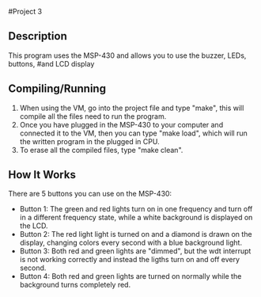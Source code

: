 #Project 3
## Description
This program uses the MSP-430 and allows you to use the buzzer, LEDs, buttons,
#and LCD display

## Compiling/Running
1. When using the VM, go into the project file and type "make", this will compile
all the files need to run the program.
2. Once you have plugged in the MSP-430 to your computer and connected it to
the VM, then you can type "make load", which will run the written program
in the plugged in CPU.
3. To erase all the compiled files, type "make clean".

## How It Works 
There are 5 buttons you can use on the MSP-430:
* Button 1: The green and red lights turn on in one frequency and turn off in
a different frequency state, while a white background is displayed on the LCD.
* Button 2: The red light light is turned on and a diamond is drawn on the
display, changing colors every second with a blue background light.
* Button 3: Both red and green lights are "dimmed", but the wdt interrupt is
not working correctly and instead the ligths turn on and off every second.
* Button 4: Both red and green lights are turned on normally while the
background turns completely red.
